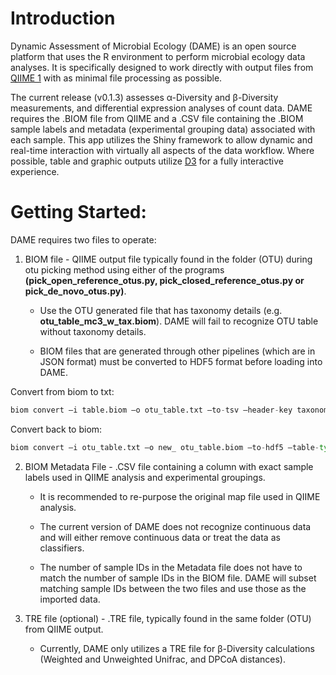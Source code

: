 # Introduction

Dynamic Assessment of Microbial Ecology (DAME) is an open source platform that uses the R environment to perform microbial ecology data analyses. It is specifically designed to work directly with output files from [QIIME 1](http://qiime.org/) with as minimal file processing as possible.

The current release (v0.1.3) assesses α-Diversity and β-Diversity measurements, and differential expression analyses of count data. DAME requires the .BIOM file from QIIME and a .CSV file containing the .BIOM sample labels and metadata (experimental grouping data) associated with each sample. This app utilizes the Shiny framework to allow dynamic and real-time interaction with virtually all aspects of the data workflow. Where possible, table and graphic outputs utilize [D3](https://github.com/d3/d3) for a fully interactive experience.

# Getting Started:

DAME requires two files to operate:

1. BIOM file - QIIME output file typically found in the folder (OTU) during otu picking method using either of the programs **(pick_open_reference_otus.py, pick_closed_reference_otus.py or pick_de_novo_otus.py)**.

    * Use the OTU generated file that has taxonomy details (e.g. **otu_table_mc3_w_tax.biom**). DAME will fail to recognize OTU table without taxonomy details.

    * BIOM files that are generated through other pipelines (which are in JSON format) must be converted to HDF5 format before loading into DAME.

Convert from biom to txt:
	
```python
biom convert –i table.biom –o otu_table.txt –to-tsv –header-key taxonomy
```

Convert back to biom:
	
```python				
biom convert –i otu_table.txt –o new_ otu_table.biom –to-hdf5 –table-type=”OTU table"–process-obs-metadata taxonomy
```

2. BIOM Metadata File - .CSV file containing a column with exact sample labels used in QIIME analysis and experimental groupings. 

    * It is recommended to re-purpose the original map file used in QIIME analysis.

    * The current version of DAME does not recognize continuous data and will either remove continuous data or treat the data as classifiers.  

    * The number of sample IDs in the Metadata file does not have to match the number of sample IDs in the BIOM file.  DAME will subset matching sample IDs between the two files and use those as the imported data.

3. TRE file (optional) - .TRE file, typically found in the same folder (OTU) from QIIME output.

    * Currently, DAME only utilizes a TRE file for β-Diversity calculations (Weighted and Unweighted Unifrac, and DPCoA distances).

